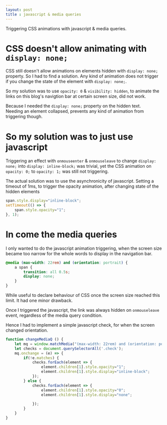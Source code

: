 ```yaml
---
layout: post
title : javascript & media queries
---
```


Triggering CSS animations with javascript & media queries.  

# CSS doesn't allow animating with `display: none;`  

CSS still doesn't allow animations on elements hidden with `display: none;` property. So I had to find a solution. Any kind of animation does not trigger if you change the state of the element with `display: none;`. 

So my solution was to use `opacity: 0` & `visibility: hidden`, to animate the links on this blog's navigtion bar at certain screen size, did not work.  

Because I needed the `display: none;` property on the hidden text.  
Needing an element collapsed, prevents any kind of animation from triggering though.

# So my solution was to just use javascript

Triggering an effect with `onmouseenter` & `onmouseleave` to change `display: none;` into `display: inline-block;` was trivial, yet the CSS animation on `opacity: 0;` to `opacity: 1;` was still not triggering.  

The actual solution was to use the asynchronicity of javascript.
Setting a timeout of 1ms, to trigger the opacity animation, after changing state of the hidden elements  
```javascript 
span.style.display="inline-block";
setTimeout(() => {
    span.style.opacity="1";
}, 1);
```
# In come the media queries

I only wanted to do the javascript animation triggering, when the screen size became too narrow for the whole words to display in the navigation bar.

```css
@media (max-width: 22rem) and (orientation: portrait) {
    a span {
        transition: all 0.5s;
        display: none;
    }
}
```
While useful to declare behaviour of CSS once the screen size reached this limit. It had one minor drawback.  

Once I triggered the javascript, the link was always hidden on `onmouseleave` event, regardless of the media query condition.

Hence I had to implement a simple javascript check, for when the screen changed orientation.

```javascript
function changeMediaQ () {
    let mq = window.matchMedia("(max-width: 22rem) and (orientation: portrait)");
    let checks = document.querySelectorAll('.check');
    mq.onchange = (e) => {
        if(!e.matches) {
            checks.forEach(element => {
                element.children[1].style.opacity="1";
                element.children[1].style.display="inline-block";
            });
        } else {
            checks.forEach(element => {
                element.children[1].style.opacity="0";
                element.children[1].style.display="none";
    
            });
        }
    }
}
```